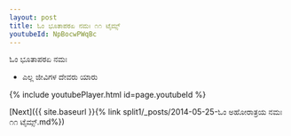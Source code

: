 ```yaml
---
layout: post
title: ಓಂ ಭೂತಾಪಠಏ ನಮಃ ೧೧ ಟೈಮ್ಸ್
youtubeId: NpBocwPWqBc
---
```

 
 
 ಓಂ ಭೂತಾಪಠಏ ನಮಃ  
 
 -  ಎಲ್ಲ ಜೀವಿಗಳ ದೇವರು ಯಾರು 
 
  
 
  
 
 
 
 
 
 


{% include youtubePlayer.html id=page.youtubeId %}
 
[Next]({{ site.baseurl }}{% link  split1/_posts/2014-05-25-ಓಂ ಅಹೋರಾತ್ರಯ ನಮಃ ೧೧ ಟೈಮ್ಸ್.md%})
 
